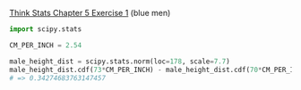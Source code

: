 [Think Stats Chapter 5 Exercise 1](http://greenteapress.com/thinkstats2/html/thinkstats2006.html#toc50) (blue men)

```python
import scipy.stats

CM_PER_INCH = 2.54

male_height_dist = scipy.stats.norm(loc=178, scale=7.7)
male_height_dist.cdf(73*CM_PER_INCH) - male_height_dist.cdf(70*CM_PER_INCH)
# => 0.34274683763147457
```
